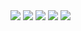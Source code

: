 <img src="https://capsule-render.vercel.app/api?type=waving&color=BDBDC8&height=150&section=header" />

<img src="https://img.shields.io/badge/React-20232A?style=for-the-badge&logo=react&logoColor=61DAFB"/>
<img src="https://img.shields.io/badge/JavaScript-F7DF1E?style=for-the-badge&logo=JavaScript&logoColor=white"/>
<img src="https://img.shields.io/badge/Sass-CC6699?style=for-the-badge&logo=sass&logoColor=white">

<img src="https://capsule-render.vercel.app/api?type=waving&color=BDBDC8&height=150&section=footer" />
